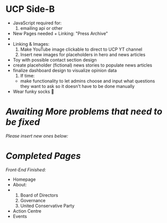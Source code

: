 # UCP Side-B

- JavaScript required for:
  1. emailing api or other
- New Pages needed + Linking: "Press Archive"
- 
- Linking & Images:
  1. Make YouTube image clickable to direct to UCP YT channel
  2. Insert new images for placeholders in hero and news articles
- Toy with possible contact section design
- create placeholder (fictional) news stories to populate news articles
- finalize dashboard design to visualize opinion data
  1. If time:
    - make functionality to let admins choose and input what questions they want to ask so it doesn't have to be done manually
- Wear funky socks 🧦
# _Awaiting More problems that need to be fixed_
_Please insert new ones below:_

# _Completed Pages_
_Front-End Finished:_
- Homepage
- About:
- 1. Board of Directors
  2. Governance
  3. United Conservative Party
- Action Centre
- Events
